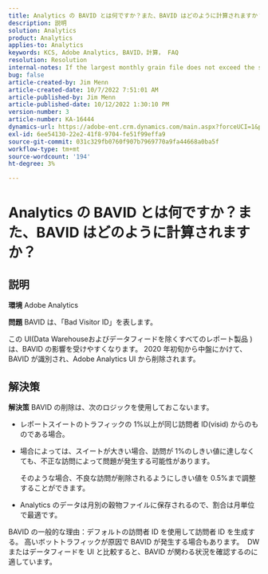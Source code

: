 ```yaml
---
title: Analytics の BAVID とは何ですか？また、BAVID はどのように計算されますか？
description: 説明
solution: Analytics
product: Analytics
applies-to: Analytics
keywords: KCS, Adobe Analytics, BAVID，計算， FAQ
resolution: Resolution
internal-notes: If the largest monthly grain file does not exceed the size threshold (250MB default), we do not examine the suite for bad visids.
bug: false
article-created-by: Jim Menn
article-created-date: 10/7/2022 7:51:01 AM
article-published-by: Jim Menn
article-published-date: 10/12/2022 1:30:10 PM
version-number: 3
article-number: KA-16444
dynamics-url: https://adobe-ent.crm.dynamics.com/main.aspx?forceUCI=1&pagetype=entityrecord&etn=knowledgearticle&id=83dccec7-1446-ed11-bba1-000d3a3064b8
exl-id: 6ee54130-22e2-41f8-9704-fe51f99effa9
source-git-commit: 031c329fb0760f907b7969770a9fa44668a0ba5f
workflow-type: tm+mt
source-wordcount: '194'
ht-degree: 3%

---
```


# Analytics の BAVID とは何ですか？また、BAVID はどのように計算されますか？

## 説明


<b>環境</b>
Adobe Analytics

<b>問題</b>
BAVID は、「Bad Visitor ID」を表します。

この UI(Data Warehouseおよびデータフィードを除くすべてのレポート製品 ) は、BAVID の影響を受けやすくなります。
2020 年初旬から中盤にかけて、BAVID が識別され、Adobe Analytics UI から削除されます。






## 解決策


<b>解決策</b>
BAVID の削除は、次のロジックを使用しておこないます。

- レポートスイートのトラフィックの 1%以上が同じ訪問者 ID(visid) からのものである場合。
- 場合によっては、スイートが大きい場合、訪問が 1%のしきい値に達しなくても、不正な訪問によって問題が発生する可能性があります。

  そのような場合、不良な訪問が削除されるようにしきい値を 0.5%まで調整することができます。
- Analytics のデータは月別の穀物ファイルに保存されるので、割合は月単位で最適です。


BAVID の一般的な理由：デフォルトの訪問者 ID を使用して訪問者 ID を生成する。 高いボットトラフィックが原因で BAVID が発生する場合もあります。 
DW またはデータフィードを UI と比較すると、BAVID が関わる状況を確認するのに適しています。
